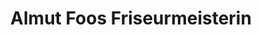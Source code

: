 ---
title: "Almut Foos Friseurmeisterin"
url: /muenchen/almut-foos-friseurmeisterin/
shop: Friseur
---